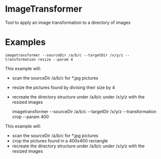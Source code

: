 # ImageTransformer
Tool to apply an image transformation to a directory of images

# Examples

	imagetransformer --sourceDir /a/b/c --targetDir /x/y/z --transformation resize --param 4

This example will:
* scan the sourceDir /a/b/c for *.jpg pictures
* resize the pictures found by divising their size by 4
* recreate the directory structure under /a/b/c under /x/y/z with the resized images

	imagetransformer --sourceDir /a/b/c --targetDir /x/y/z --transformation crop --param 400

This example will:
* scan the sourceDir /a/b/c for *.jpg pictures
* crop the pictures found in a 400x400 rectangle
* recreate the directory structure under /a/b/c under /x/y/z with the resized images
